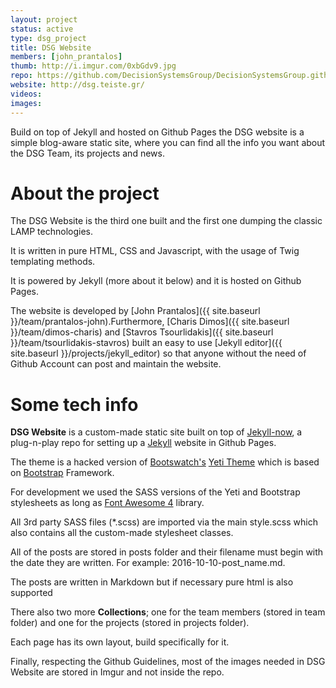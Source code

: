 ```yaml
---
layout: project
status: active
type: dsg_project
title: DSG Website
members: [john_prantalos]
thumb: http://i.imgur.com/0xbGdv9.jpg
repo: https://github.com/DecisionSystemsGroup/DecisionSystemsGroup.github.io
website: http://dsg.teiste.gr/
videos:
images:
---
```

Build on top of Jekyll and hosted on Github Pages the DSG website is a simple
blog-aware static site, where you can find all the info you want about the
DSG Team, its projects and news.

# About the project
The DSG Website is the third one built and the first one dumping the classic
LAMP technologies.

It is written in pure HTML, CSS and Javascript, with the usage of Twig
templating methods.

It is powered by Jekyll (more about it below) and it is hosted on Github Pages.

The website is developed by
[John Prantalos]({{ site.baseurl }}/team/prantalos-john).Furthermore,
[Charis Dimos]({{ site.baseurl }}/team/dimos-charis) and
[Stavros Tsourlidakis]({{ site.baseurl }}/team/tsourlidakis-stavros) built an
easy to use [Jekyll editor]({{ site.baseurl }}/projects/jekyll_editor) so that
anyone without the need of Github Account can post and maintain the website.

# Some tech info
**DSG Website** is a custom-made static site built on top of
[Jekyll-now](http://www.jekyllnow.com), a plug-n-play repo for setting up a
[Jekyll](https://github.com/jekyll/jekyll) website in Github Pages.

The theme is a hacked version of [Bootswatch's](http://bootswatch.com/)
[Yeti Theme](http://bootswatch.com/yeti/) which is based on
[Bootstrap](http://getbootstrap.com) Framework.

For development we used the SASS versions of the Yeti and Bootstrap stylesheets
as long as [Font Awesome 4](http://fontawesome.io/) library.

All 3rd party SASS files (\*.scss) are imported via the main style.scss which
also contains all the custom-made stylesheet classes.

All of the posts are stored in posts folder and their filename must begin
with the date they are written. For example: 2016-10-10-post_name.md.

The posts are written in Markdown but if necessary pure html is also supported

There also two more **Collections**; one for the team members (stored in team
folder) and one for the projects (stored in projects folder).

Each page has its own layout, build specifically for it.

Finally, respecting the Github Guidelines, most of the images needed in DSG
Website are stored in Imgur and not inside the repo.
